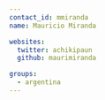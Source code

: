 ```yaml
---
contact_id: mmiranda
name: Mauricio Miranda

websites:
  twitter: achikipaun
  github: maurimiranda

groups:
  - argentina
---
```

